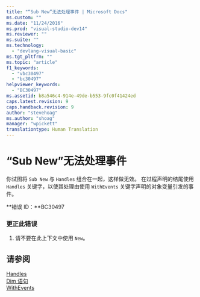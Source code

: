 ```yaml
---
title: "“Sub New”无法处理事件 | Microsoft Docs"
ms.custom: ""
ms.date: "11/24/2016"
ms.prod: "visual-studio-dev14"
ms.reviewer: ""
ms.suite: ""
ms.technology: 
  - "devlang-visual-basic"
ms.tgt_pltfrm: ""
ms.topic: "article"
f1_keywords: 
  - "vbc30497"
  - "bc30497"
helpviewer_keywords: 
  - "BC30497"
ms.assetid: b8a546c4-914e-49de-b553-9fc0f41424ed
caps.latest.revision: 9
caps.handback.revision: 9
author: "stevehoag"
ms.author: "shoag"
manager: "wpickett"
translationtype: Human Translation
---
```

# “Sub New”无法处理事件
你试图将 `Sub New` 与 `Handles` 组合在一起，这样做无效。 在过程声明的结尾使用 `Handles` 关键字，以使其处理由使用 `WithEvents` 关键字声明的对象变量引发的事件。  
  
 **错误 ID：**BC30497  
  
### 更正此错误  
  
1.  请不要在此上下文中使用 `New`。  
  
## 请参阅  
 [Handles](../../visual-basic/language-reference/statements/handles-clause.md)   
 [Dim 语句](../../visual-basic/language-reference/statements/dim-statement.md)   
 [WithEvents](../../visual-basic/language-reference/modifiers/withevents.md)